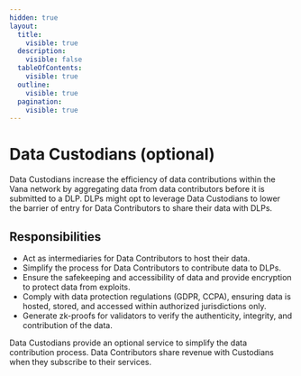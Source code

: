 ```yaml
---
hidden: true
layout:
  title:
    visible: true
  description:
    visible: false
  tableOfContents:
    visible: true
  outline:
    visible: true
  pagination:
    visible: true
---
```


# Data Custodians (optional)

Data Custodians increase the efficiency of data contributions within the Vana network by aggregating data from data contributors before it is submitted to a DLP. DLPs might opt to leverage Data Custodians to lower the barrier of entry for Data Contributors to share their data with DLPs.

## **Responsibilities**

* Act as intermediaries for Data Contributors to host their data.
* Simplify the process for Data Contributors to contribute data to DLPs.
* Ensure the safekeeping and accessibility of data and provide encryption to protect data from exploits.
* Comply with data protection regulations (GDPR, CCPA), ensuring data is hosted, stored, and accessed within authorized jurisdictions only.
* Generate zk-proofs for validators to verify the authenticity, integrity, and contribution of the data.

Data Custodians provide an optional service to simplify the data contribution process. Data Contributors share revenue with Custodians when they subscribe to their services.
